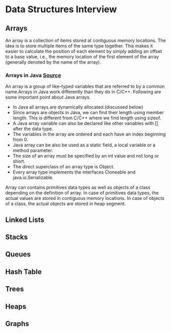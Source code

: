 # Data Structures Interview

## Arrays
An array is a collection of items stored at contiguous memory locations. The idea is to store multiple items of the same type together. This makes it easier to calculate the position of each element by simply adding an offset to a base value, i.e., the memory location of the first element of the array (generally denoted by the name of the array).

### Arrays in Java [Source](https://www.geeksforgeeks.org/arrays-in-java/)
An array is a group of like-typed variables that are referred to by a common name.Arrays in Java work differently than they do in C/C++. Following are some important point about Java arrays.

   - In Java all arrays are dynamically allocated.(discussed below)
   - Since arrays are objects in Java, we can find their length using member length. This is different from C/C++ where we find length using sizeof.
   - A Java array variable can also be declared like other variables with [] after the data type.
   - The variables in the array are ordered and each have an index beginning from 0.
   - Java array can be also be used as a static field, a local variable or a method parameter.
   - The size of an array must be specified by an int value and not long or short.
   - The direct superclass of an array type is Object.
   - Every array type implements the interfaces Cloneable and java.io.Serializable.

Array can contains primitives data types as well as objects of a class depending on the definition of array. In case of primitives data types, the actual values are stored in contiguous memory locations. In case of objects of a class, the actual objects are stored in heap segment. 


## Linked Lists
## Stacks
## Queues
## Hash Table
## Trees
## Heaps
## Graphs
